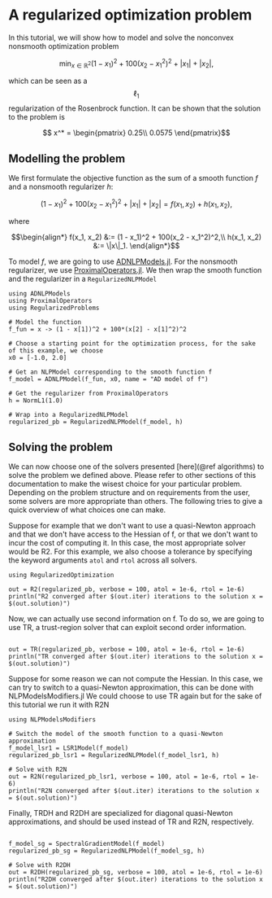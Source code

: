 # A regularized optimization problem

In this tutorial, we will show how to model and solve the nonconvex nonsmooth optimization problem
```math
  \min_{x \in \mathbb{R}^2} (1 - x_1)^2 + 100(x_2 - x_1^2)^2 + |x_1| + |x_2|,
```
which can be seen as a $$\ell_1$$ regularization of the Rosenbrock function. 
It can be shown that the solution to the problem is 
```math
  x^* = \begin{pmatrix}
  0.25\\
  0.0575
  \end{pmatrix}
```


## Modelling the problem
We first formulate the objective function as the sum of a smooth function $f$ and a nonsmooth regularizer $h$:
```math
  (1 - x_1)^2 + 100(x_2 - x_1^2)^2 + |x_1| + |x_2| = f(x_1, x_2) + h(x_1, x_2),
```
where 
```math
\begin{align*}
f(x_1, x_2) &:= (1 - x_1)^2 + 100(x_2 - x_1^2)^2,\\
h(x_1, x_2) &:= \|x\|_1.
\end{align*}
``` 
To model $f$, we are going to use [ADNLPModels.jl](https://github.com/JuliaSmoothOptimizers/ADNLPModels.jl).
For the nonsmooth regularizer, we use [ProximalOperators.jl](https://github.com/JuliaFirstOrder/ProximalOperators.jl). 
We then wrap the smooth function and the regularizer in a `RegularizedNLPModel`

```@example basic
using ADNLPModels
using ProximalOperators
using RegularizedProblems

# Model the function
f_fun = x -> (1 - x[1])^2 + 100*(x[2] - x[1]^2)^2

# Choose a starting point for the optimization process, for the sake of this example, we choose
x0 = [-1.0, 2.0]

# Get an NLPModel corresponding to the smooth function f
f_model = ADNLPModel(f_fun, x0, name = "AD model of f") 

# Get the regularizer from ProximalOperators
h = NormL1(1.0)

# Wrap into a RegularizedNLPModel
regularized_pb = RegularizedNLPModel(f_model, h)
```

## Solving the problem
We can now choose one of the solvers presented [here](@ref algorithms) to solve the problem we defined above.
Please refer to other sections of this documentation to make the wisest choice for your particular problem.
Depending on the problem structure and on requirements from the user, some solvers are more appropriate than others.
The following tries to give a quick overview of what choices one can make.

Suppose for example that we don't want to use a quasi-Newton approach and that we don't have access to the Hessian of f, or that we don't want to incur the cost of computing it. 
In this case, the most appropriate solver would be R2.
For this example, we also choose a tolerance by specifying the keyword arguments `atol` and `rtol` across all solvers.

```@example basic
using RegularizedOptimization
 
out = R2(regularized_pb, verbose = 100, atol = 1e-6, rtol = 1e-6)
println("R2 converged after $(out.iter) iterations to the solution x = $(out.solution)")
``` 

Now, we can actually use second information on f. 
To do so, we are going to use TR, a trust-region solver that can exploit second order information.
```@example basic

out = TR(regularized_pb, verbose = 100, atol = 1e-6, rtol = 1e-6)
println("TR converged after $(out.iter) iterations to the solution x = $(out.solution)")
```

Suppose for some reason we can not compute the Hessian. 
In this case, we can try to switch to a quasi-Newton approximation, this can be done with NLPModelsModifiers.jl
We could choose to use TR again but for the sake of this tutorial we run it with R2N
```@example basic
using NLPModelsModifiers

# Switch the model of the smooth function to a quasi-Newton approximation
f_model_lsr1 = LSR1Model(f_model)
regularized_pb_lsr1 = RegularizedNLPModel(f_model_lsr1, h)

# Solve with R2N
out = R2N(regularized_pb_lsr1, verbose = 100, atol = 1e-6, rtol = 1e-6)
println("R2N converged after $(out.iter) iterations to the solution x = $(out.solution)")
```

Finally, TRDH and R2DH are specialized for diagonal quasi-Newton approximations, and should be used instead of TR and R2N, respectively.
```@example basic

f_model_sg = SpectralGradientModel(f_model)
regularized_pb_sg = RegularizedNLPModel(f_model_sg, h)

# Solve with R2DH
out = R2DH(regularized_pb_sg, verbose = 100, atol = 1e-6, rtol = 1e-6)
println("R2DH converged after $(out.iter) iterations to the solution x = $(out.solution)")
```
